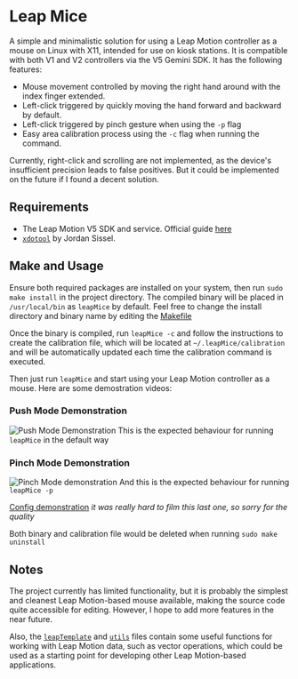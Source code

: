 # Leap Mice
A simple and minimalistic solution for using a Leap Motion 
controller as a mouse on Linux with X11, intended for use 
on kiosk stations. It is compatible with both V1 and V2 
controllers via the V5 Gemini SDK. It has the following features:
- Mouse movement controlled by moving the right hand around with 
the index finger extended.
- Left-click triggered by quickly moving the hand forward and 
backward by default.
- Left-click triggered by pinch gesture when using the `-p` flag
- Easy area calibration process using the `-c` flag when running 
the command.

Currently, right-click and scrolling are not implemented, as the 
device's insufficient precision leads to false positives. But it could
be implemented on the future if I found a decent solution.

## Requirements
- The Leap Motion V5 SDK and service. Official guide [here](https://docs.ultraleap.com/linux/)
- [`xdotool`](https://github.com/jordansissel/xdotool) by Jordan Sissel.

## Make and Usage
Ensure both required packages are installed on your system, then run `sudo make install` 
in the project directory. The compiled binary will be placed in `/usr/local/bin` as `leapMice` by default.
Feel free to change the install directory and binary name by editing the [Makefile](Makefile)

Once the binary is compiled, run `leapMice -c` and follow the instructions to create the 
calibration file, which will be located at `~/.leapMice/calibration` and will be automatically 
updated each time the calibration command is executed.

Then just run `leapMice` and start using your Leap Motion controller as a mouse. 
Here are some demostration videos:

### **Push Mode Demonstration**
![Push Mode Demonstration](media/push_example.gif)
This is the expected behaviour for running `leapMice` in
the default way

### **Pinch Mode Demonstration**
![Pinch Mode demonstration](media/pinch_example.gif)
And this is the expected behaviour for running `leapMice -p`

[Config demonstration](https://youtu.be/mLm4AJPfc7Q)
*it was really hard to film this last one, so sorry for the quality*

Both binary and calibration file would be deleted when running `sudo make uninstall`

## Notes
The project currently has limited functionality, but it is probably the simplest and 
cleanest Leap Motion-based mouse available, making the source code quite accessible 
for editing. However, I hope to add more features in the near future.

Also, the [`leapTemplate`](src/leapTemplate.c) and [`utils`](src/utils.c) files contain 
some useful functions for working with Leap Motion data, such as vector operations, 
which could be used as a starting point for developing other Leap Motion-based applications.